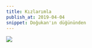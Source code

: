 ```yaml
---
title: Kızlarımla
publish_at: 2019-04-04
snippet: Doğukan'ın düğününden
---
```


<img src=/kizlarimla.jpg>
